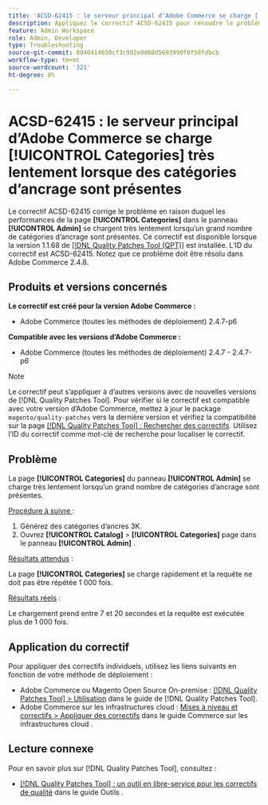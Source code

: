 ```yaml
---
title: 'ACSD-62415 : le serveur principal d’Adobe Commerce se charge [!UICONTROL Categories] très lentement'
description: Appliquez le correctif ACSD-62415 pour résoudre le problème d’Adobe Commerce où les performances de la page [!UICONTROL Categories] dans le panneau [!UICONTROL Admin] se chargent très lentement lorsqu’un grand nombre de catégories d’ancrage sont présentes.
feature: Admin Workspace
role: Admin, Developer
type: Troubleshooting
source-git-commit: 8040414630cf3c992e0d68d5693990f8f50fdbcb
workflow-type: tm+mt
source-wordcount: '321'
ht-degree: 0%

---
```



# ACSD-62415 : le serveur principal d’Adobe Commerce se charge **[!UICONTROL Categories]** très lentement lorsque des catégories d’ancrage sont présentes

Le correctif ACSD-62415 corrige le problème en raison duquel les performances de la page **[!UICONTROL Categories]** dans le panneau **[!UICONTROL Admin]** se chargent très lentement lorsqu’un grand nombre de catégories d’ancrage sont présentes. Ce correctif est disponible lorsque la version 1.1.68 de [[!DNL Quality Patches Tool (QPT)]](/help/tools/quality-patches-tool/quality-patches-tool-to-self-serve-quality-patches.md) est installée. L’ID du correctif est ACSD-62415. Notez que ce problème doit être résolu dans Adobe Commerce 2.4.8.

## Produits et versions concernés

**Le correctif est créé pour la version Adobe Commerce :**

* Adobe Commerce (toutes les méthodes de déploiement) 2.4.7-p6

**Compatible avec les versions d’Adobe Commerce :**

* Adobe Commerce (toutes les méthodes de déploiement) 2.4.7 - 2.4.7-p6

>[!NOTE]
>
>Le correctif peut s’appliquer à d’autres versions avec de nouvelles versions de [!DNL Quality Patches Tool]. Pour vérifier si le correctif est compatible avec votre version d’Adobe Commerce, mettez à jour le package `magento/quality-patches` vers la dernière version et vérifiez la compatibilité sur la page [[!DNL Quality Patches Tool] : Rechercher des correctifs](https://experienceleague.adobe.com/tools/commerce-quality-patches/index.html). Utilisez l’ID du correctif comme mot-clé de recherche pour localiser le correctif.

## Problème

La page **[!UICONTROL Categories]** du panneau **[!UICONTROL Admin]** se charge très lentement lorsqu’un grand nombre de catégories d’ancrage sont présentes.

<u>Procédure à suivre </u> :

1. Générez des catégories d’ancres 3K.
1. Ouvrez **[!UICONTROL Catalog]** > **[!UICONTROL Categories]** page dans le panneau **[!UICONTROL Admin]** .

<u>Résultats attendus</u> :

La page **[!UICONTROL Categories]** se charge rapidement et la requête ne doit pas être répétée 1 000 fois.

<u>Résultats réels</u> :

Le chargement prend entre 7 et 20 secondes et la requête est exécutée plus de 1 000 fois.

## Application du correctif

Pour appliquer des correctifs individuels, utilisez les liens suivants en fonction de votre méthode de déploiement :

* Adobe Commerce ou Magento Open Source On-premise : [[!DNL Quality Patches Tool] > Utilisation](/help/tools/quality-patches-tool/usage.md) dans le guide de [!DNL Quality Patches Tool].
* Adobe Commerce sur les infrastructures cloud : [Mises à niveau et correctifs > Appliquer des correctifs](https://experienceleague.adobe.com/docs/commerce-cloud-service/user-guide/develop/upgrade/apply-patches.html) dans le guide Commerce sur les infrastructures cloud .

## Lecture connexe

Pour en savoir plus sur [!DNL Quality Patches Tool], consultez :

* [[!DNL Quality Patches Tool] : un outil en libre-service pour les correctifs de qualité](/help/tools/quality-patches-tool/quality-patches-tool-to-self-serve-quality-patches.md) dans le guide Outils .
